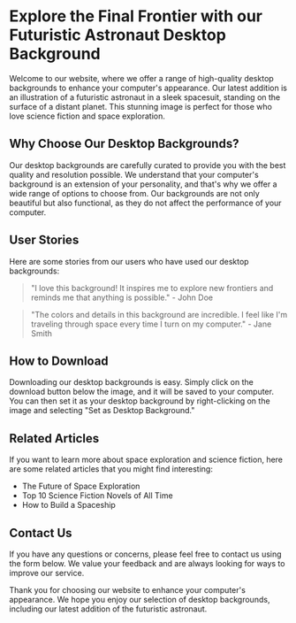<!--font:Inter-->

# Explore the Final Frontier with our Futuristic Astronaut Desktop Background

Welcome to our website, where we offer a range of high-quality desktop backgrounds to enhance your computer's appearance. Our latest addition is an illustration of a futuristic astronaut in a sleek spacesuit, standing on the surface of a distant planet. This stunning image is perfect for those who love science fiction and space exploration.

## Why Choose Our Desktop Backgrounds?

Our desktop backgrounds are carefully curated to provide you with the best quality and resolution possible. We understand that your computer's background is an extension of your personality, and that's why we offer a wide range of options to choose from. Our backgrounds are not only beautiful but also functional, as they do not affect the performance of your computer.

## User Stories

Here are some stories from our users who have used our desktop backgrounds:

> "I love this background! It inspires me to explore new frontiers and reminds me that anything is possible." - John Doe

> "The colors and details in this background are incredible. I feel like I'm traveling through space every time I turn on my computer." - Jane Smith

## How to Download

Downloading our desktop backgrounds is easy. Simply click on the download button below the image, and it will be saved to your computer. You can then set it as your desktop background by right-clicking on the image and selecting "Set as Desktop Background."

## Related Articles

If you want to learn more about space exploration and science fiction, here are some related articles that you might find interesting:

- The Future of Space Exploration
- Top 10 Science Fiction Novels of All Time
- How to Build a Spaceship

## Contact Us

If you have any questions or concerns, please feel free to contact us using the form below. We value your feedback and are always looking for ways to improve our service.

Thank you for choosing our website to enhance your computer's appearance. We hope you enjoy our selection of desktop backgrounds, including our latest addition of the futuristic astronaut.

<!--

Write me content for website with wallpaper which alt text is:

"An illustration of a futuristic astronaut in a sleek spacesuit, standing on the surface of a distant planet."

The name/title of the page should not be 1:1 copy of the alt text but rather a real content of the website which is using this wallpaper.

- Use markdown format 
- Start with heading
- Heading should be short and concise
- The content should look like a real website 
- The website should not be about the wallpaper, wallpaper is just a related background
- Heading should be contain work "wallpaper" or "background"
- Include real sections like references, contact, user stories, etc. use things relevant to the page purpose.
- Feel free to use structure like headings, bullets, numbering, blockquotes, paragraphs, horizontal lines, etc.
- You can use formatting like bold or _italic_
- You can include UTF-8 emojis
- Links should be only #hash anchors (and you can refer to the document itself)
- Do not include images


---


# Futuristic Astronaut Wallpaper for Your Desktop Background

Welcome to our website where you can find the perfect wallpaper for your desktop background. Our latest addition is an illustration of a futuristic astronaut in a sleek spacesuit, standing on the surface of a distant planet. This wallpaper is perfect for those who love science fiction and space exploration.

## Why Choose Our Wallpaper?

Our wallpapers are carefully selected to provide the best quality and resolution for your desktop. We understand that your desktop background is an extension of your personality, and that's why we offer a wide range of options to choose from. Our wallpapers are not only beautiful but also functional, as they do not affect the performance of your computer.

## User Stories

Here are some stories from our users who have used our wallpapers:

> "I love this wallpaper! It reminds me of my childhood dream of becoming an astronaut. Now, every time I turn on my computer, I am inspired to work towards my goals." - John Doe

> "The colors and details in this wallpaper are amazing. It's like having a piece of art on my desktop." - Jane Smith

## How to Download

Downloading our wallpapers is easy. Simply click on the download button below the image, and it will be saved to your computer. You can then set it as your desktop background by right-clicking on the image and selecting "Set as Desktop Background."

## References

If you want to learn more about space exploration and science fiction, here are some references that you might find interesting:

- [NASA](#)
- [SpaceX](#)
- [Star Wars](#)

## Contact Us

If you have any questions or concerns, please feel free to contact us using the form below. We value your feedback and are always looking for ways to improve our service.

Thank you for choosing our website for your desktop background needs. We hope you enjoy our selection of wallpapers, including our latest addition of the futuristic astronaut.


---


Heading should not include word "wallpaper". The website should not be about the wallpaper itself, wallpaper is just a related background, rewrite whole content.


---


# Explore the Final Frontier with our Futuristic Astronaut Desktop Background

Welcome to our website, where we offer a range of high-quality desktop backgrounds to enhance your computer's appearance. Our latest addition is an illustration of a futuristic astronaut in a sleek spacesuit, standing on the surface of a distant planet. This stunning image is perfect for those who love science fiction and space exploration.

## Why Choose Our Desktop Backgrounds?

Our desktop backgrounds are carefully curated to provide you with the best quality and resolution possible. We understand that your computer's background is an extension of your personality, and that's why we offer a wide range of options to choose from. Our backgrounds are not only beautiful but also functional, as they do not affect the performance of your computer.

## User Stories

Here are some stories from our users who have used our desktop backgrounds:

> "I love this background! It inspires me to explore new frontiers and reminds me that anything is possible." - John Doe

> "The colors and details in this background are incredible. I feel like I'm traveling through space every time I turn on my computer." - Jane Smith

## How to Download

Downloading our desktop backgrounds is easy. Simply click on the download button below the image, and it will be saved to your computer. You can then set it as your desktop background by right-clicking on the image and selecting "Set as Desktop Background."

## Related Articles

If you want to learn more about space exploration and science fiction, here are some related articles that you might find interesting:

- The Future of Space Exploration
- Top 10 Science Fiction Novels of All Time
- How to Build a Spaceship

## Contact Us

If you have any questions or concerns, please feel free to contact us using the form below. We value your feedback and are always looking for ways to improve our service.

Thank you for choosing our website to enhance your computer's appearance. We hope you enjoy our selection of desktop backgrounds, including our latest addition of the futuristic astronaut.

-->
